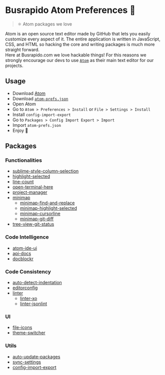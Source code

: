 # Busrapido Atom Preferences 🚌
> ⚛ Atom packages we love

Atom is an open source text editor made by GitHub that lets you easily customize every aspect of it. The entire application is written in JavaScript, CSS, and HTML so hacking the core and writing packages is much more straight forward.<br>
Here at Busrapido.com we love hackable things! For this reasons we strongly encourage our devs to use [`Atom`](https://atom.io/) as their main text editor for our projects.

## Usage
* Download [Atom](https://atom.io/)
* Download [`atom-prefs.json`](https://raw.githubusercontent.com/busrapidohq/atom-prefs/master/atom-prefs.json)
* Open Atom
* Go to `Atom > Preferences > Install` or `File > Settings > Install`
* Install `config-import-export`
* Go to `Packages > Config Import Export > Import`
* Import `atom-prefs.json`
* Enjoy 🎉

## Packages

### Functionalities
* [sublime-style-column-selection](https://atom.io/packages/Sublime-Style-Column-Selection)
* [highlight-selected](https://atom.io/packages/highlight-selected)
* [line-count](https://atom.io/packages/line-count)
* [open-terminal-here](https://atom.io/packages/open-terminal-here)
* [project-manager](https://atom.io/packages/project-manager)
* [minimap](https://github.com/atom-minimap/minimap)
  * [minimap-find-and-replace](https://github.com/atom-minimap/minimap-find-and-replace)
  * [minimap-highlight-selected](https://github.com/atom-minimap/minimap-highlight-selected)
  * [minimap-cursorline](https://atom.io/packages/minimap-cursorline)
  * [minimap-git-diff](https://atom.io/packages/minimap-git-diff)
* [tree-view-git-status](https://atom.io/packages/tree-view-git-status)

### Code Intelligence
* [atom-ide-ui](https://atom.io/packages/atom-ide-ui)
* [api-docs](https://atom.io/packages/ide-typescript)
* [docblockr](https://atom.io/packages/docblockr)

### Code Consistency
* [auto-detect-indentation](https://atom.io/packages/auto-detect-indentation)
* [editorconfig](https://atom.io/packages/editorconfig)
* [linter](https://atom.io/packages/linter)
  * [linter-xo](https://atom.io/packages/linter-xo)
  * [linter-jsonlint](https://atom.io/packages/linter-jsonlint)

### UI
* [file-icons](https://atom.io/packages/file-icons)
* [theme-switcher](https://atom.io/packages/theme-switcher)

### Utils
* [auto-update-packages](https://atom.io/packages/auto-update-packages)
* [sync-settings](https://atom.io/packages/sync-settings)
* [config-import-export](https://atom.io/packages/config-import-export)
